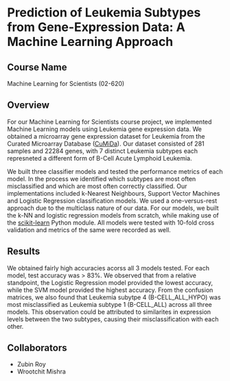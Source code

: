 # Prediction of Leukemia Subtypes from Gene-Expression Data: A Machine Learning Approach

## **Course Name** 
Machine Learning for Scientists (02-620)

## **Overview**

For our Machine Learning for Scientists course project, we implemented Machine Learning models using Leukemia gene expression data. We obtained a microarray gene expression dataset for Leukemia from the Curated Microarray Database ([CuMiDa](https://sbcb.inf.ufrgs.br/cumida)). Our dataset consisted of 281 samples and 22284 genes, with 7 distinct Leukemia subtypes each represneted a different form of B-Cell Acute Lymphoid Leukemia. 

We built three classifier models and tested the performance metrics of each model. In the process we identified which subtypes are most often misclassified and which are most often correctly classified. 
Our implementations included k-Nearest Neighbours, Support Vector Machines and Logistic Regression classification models. We used a one-versus-rest approach due to the multiclass nature of our data. For our models, we built the k-NN and logistic regression models from scratch, while making use of the [scikit-learn](https://scikit-learn.org/stable/) Python module. All models were tested with 10-fold cross validation and metrics of the same were recorded as well.

## **Results**

We obtained fairly high accuracies acorss all 3 models tested. For each model, test accuracy was > 83%. We observed that from a relative standpoint, the Logistic Regression model provided the lowest accuracy, while the SVM model provided the highest accuracy. From the confusion matrices, we also found that Leukemia subytpe 4 (B-CELL_ALL_HYPO) was most misclassified as Leukemia subtype 1 (B-CELL_ALL) across all three models. This observation could be attributed to similarites in expression levels between the two subtypes, causing their misclassification with each other.

## **Collaborators**
+ Zubin Roy
+ Wrootchit Mishra
